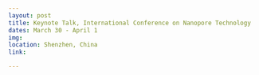 ```yaml
---
layout: post
title: Keynote Talk, International Conference on Nanopore Technology
dates: March 30 - April 1
img:
location: Shenzhen, China
link:

---
```

